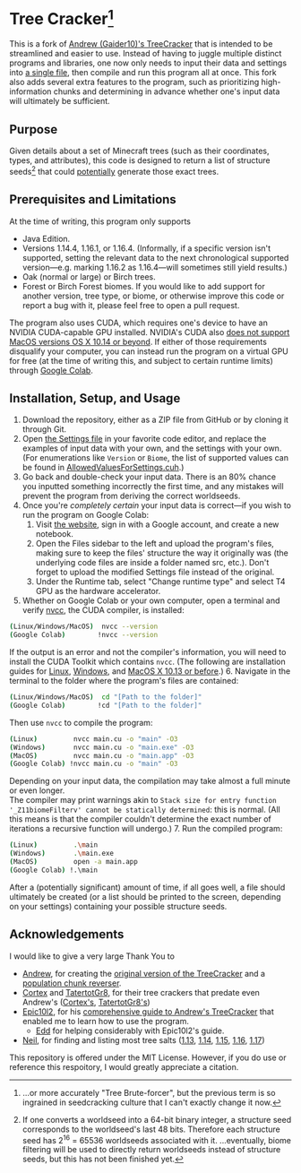 # Tree Cracker[^1]

This is a fork of [Andrew (Gaider10)'s TreeCracker](https://github.com/Gaider10/TreeCracker) that is intended to be streamlined and easier to use. Instead of having to juggle multiple distinct programs and libraries, one now only needs to input their data and settings into [a single file](./Settings%20(MODIFY%20THIS).cuh), then compile and run this program all at once. This fork also adds several extra features to the program, such as prioritizing high-information chunks and determining in advance whether one's input data will ultimately be sufficient.

## Purpose
Given details about a set of Minecraft trees (such as their coordinates, types, and attributes), this code is designed to return a list of <!-- worldseeds --> structure seeds[^2] that could <ins>potentially</ins> generate those exact trees.

## Prerequisites and Limitations
At the time of writing, this program only supports
- Java Edition.
- Versions <!-- 1.6.4, 1.8.9, 1.12.2, --> 1.14.4, 1.16.1, or 1.16.4. (Informally, if a specific version isn't supported, setting the relevant data to the next chronological supported version&mdash;e.g. marking 1.16.2 as 1.16.4&mdash;will sometimes still yield results.)
- Oak (normal or large) <!--, Spruce, Pine, --> or Birch trees.
- Forest or Birch Forest <!-- or Taiga --> biomes.
If you would like to add support for another version, tree type, or biome, or otherwise improve this code or report a bug with it, please feel free to open a pull request.

The program also uses CUDA, which requires one's device to have an NVIDIA CUDA-capable GPU installed. NVIDIA's CUDA also [does not support MacOS versions OS X 10.14 or beyond](https://developer.nvidia.com/nvidia-cuda-toolkit-developer-tools-mac-hosts). If either of those requirements disqualify your computer, you can instead run the program on a virtual GPU for free (at the time of writing this, and subject to certain runtime limits) through [Google Colab](https://colab.research.google.com).

## Installation, Setup, and Usage
1. Download the repository, either as a ZIP file from GitHub or by cloning it through Git.
2. Open [the Settings file](./Settings%20(MODIFY%20THIS).cuh) in your favorite code editor, and replace the examples of input data with your own, and the settings with your own. (For enumerations like `Version` or `Biome`, the list of supported values can be found in [AllowedValuesForSettings.cuh](./AllowedValuesForSettings.cuh).)
3. Go back and double-check your input data. There is an 80% chance you inputted something incorrectly the first time, and any mistakes will prevent the program from deriving the correct worldseeds.
4. Once you're *completely certain* your input data is correct&mdash;if you wish to run the program on Google Colab:
    1. Visit [the website](https://colab.research.google.com), sign in with a Google account, and create a new notebook.
    2. Open the Files sidebar to the left and upload the program's files, making sure to keep the files' structure the way it originally was (the underlying code files are inside a folder named src, etc.). Don't forget to upload the modified Settings file instead of the original.
    3. Under the Runtime tab, select "Change runtime type" and select T4 GPU as the hardware accelerator.
5. Whether on Google Colab or your own computer, open a terminal and verify [nvcc](https://docs.nvidia.com/cuda/cuda-compiler-driver-nvcc/index.html), the CUDA compiler, is installed:
```bash
(Linux/Windows/MacOS)  nvcc --version
(Google Colab)        !nvcc --version
```
If the output is an error and not the compiler's information, you will need to install the CUDA Toolkit which contains `nvcc`. (The following are installation guides for [Linux](https://docs.nvidia.com/cuda/cuda-installation-guide-linux), [Windows](https://docs.nvidia.com/cuda/cuda-installation-guide-microsoft-windows), and [MacOS X 10.13 or before](https://docs.nvidia.com/cuda/archive/10.1/cuda-installation-guide-mac-os-x/).)
6. Navigate in the terminal to the folder where the program's files are contained:
```bash
(Linux/Windows/MacOS)  cd "[Path to the folder]"
(Google Colab)        !cd "[Path to the folder]"
```
Then use `nvcc` to compile the program:
```bash
(Linux)         nvcc main.cu -o "main" -O3
(Windows)       nvcc main.cu -o "main.exe" -O3
(MacOS)         nvcc main.cu -o "main.app" -O3
(Google Colab) !nvcc main.cu -o "main" -O3
```
Depending on your input data, the compilation may take almost a full minute or even longer.<br />
The compiler may print warnings akin to `Stack size for entry function '_Z11biomeFilterv' cannot be statically determined`: this is normal. (All this means is that the compiler couldn't determine the exact number of iterations a recursive function will undergo.)
7. Run the compiled program:
```bash
(Linux)         .\main
(Windows)       .\main.exe
(MacOS)         open -a main.app
(Google Colab) !.\main
```
After a (potentially significant) amount of time, if all goes well, a file should ultimately be created (or a list should be printed to the screen, depending on your settings) containing your possible <!-- worldseeds --> structure seeds.

## Acknowledgements
I would like to give a very large Thank You to
- [Andrew](https://github.com/Gaider10), for creating the [original version of the TreeCracker](https://github.com/Gaider10/TreeCracker) and a [population chunk reverser](https://github.com/Gaider10/PopulationCrr).
- [Cortex](https://github.com/mcrcortex) and [TatertotGr8](https://github.com/tatertotgr8), for their tree crackers that predate even Andrew's ([Cortex's](https://github.com/MCRcortex/TreeCracker), [TatertotGr8's](https://github.com/TatertotGr8/Treecracker))
- [Epic10l2](https://github.com/epic10l2), for his [comprehensive guide to Andrew's TreeCracker](https://docs.google.com/document/d/1csrcO2F4qQ2ahYgcicWmJtnfeU99q65p) that enabled me to learn how to use the program.
    - [Edd](https://github.com/humhue) for helping considerably with Epic10l2's guide.
- [Neil](https://github.com/hube12), for finding and listing most tree salts ([1.13](https://gist.github.com/hube12/574512a3c4df2be8ba6c08e7298caedd), [1.14](https://gist.github.com/hube12/394ddf11b3cdcc9504270777565446e4), [1.15](https://gist.github.com/hube12/821b66615a97a7130ef804603d68bec8), [1.16](https://gist.github.com/hube12/b65500cd234ce2a3983b62b3903c183d), [1.17](https://gist.github.com/hube12/5066fbcd8565648dd68113a9b065514b))
<!-- <!-- - [Cubitect](https://github.com/cubitect), for his [Cubiomes library](https://github.com/Cubitect/cubiomes) that this program uses a port of to filter biomes. -->
<!-- - [Panda4994](https://github.com/panda4994), for [his algorithm]((https://github.com/Panda4994/panda4994.github.io/blob/48526d35d3d38750102b9f360dff45a4bdbc50bd/seedinfo/js/Random.js#L16)) to determine if a state is derivable from a nextLong call. -->

This repository is offered under the MIT License. However, if you do use or reference this respoitory, I would greatly appreciate a citation.

[^1]: ...or more accurately "Tree Brute-forcer", but the previous term is so ingrained in seedcracking culture that I can't exactly change it now.
[^2]: If one converts a worldseed into a 64-bit binary integer, a structure seed corresponds to the worldseed's last 48 bits. Therefore each structure seed has 2<sup>16</sup> = 65536 worldseeds associated with it. ...eventually, biome filtering will be used to directly return worldseeds instead of structure seeds, but this has not been finished yet.